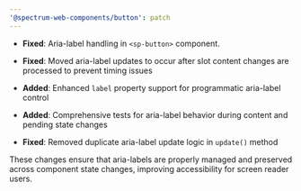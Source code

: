 ```yaml
---
'@spectrum-web-components/button': patch
---
```


- **Fixed**: Aria-label handling in `<sp-button>` component.

- **Fixed**: Moved aria-label updates to occur after slot content changes are processed to prevent timing issues
- **Added**: Enhanced `label` property support for programmatic aria-label control
- **Added**: Comprehensive tests for aria-label behavior during content and pending state changes
- **Fixed**: Removed duplicate aria-label update logic in `update()` method

These changes ensure that aria-labels are properly managed and preserved across component state changes, improving accessibility for screen reader users.
